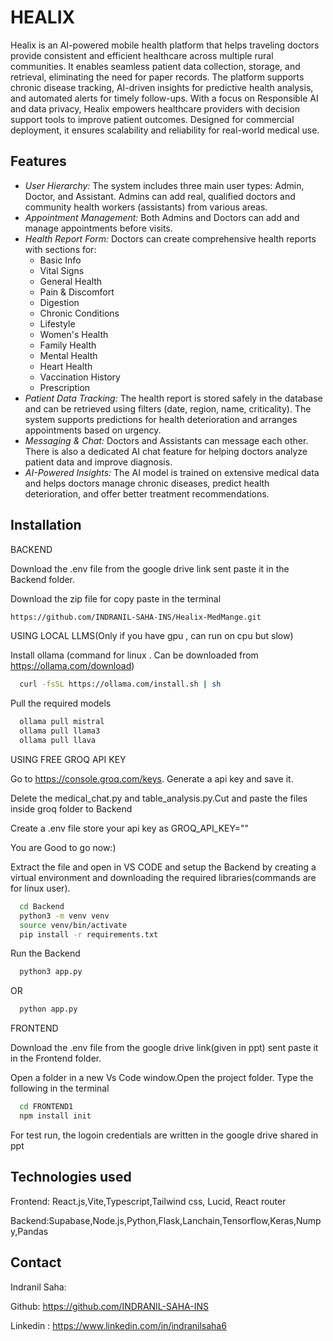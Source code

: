 
# HEALIX

Healix is an AI-powered mobile health platform that helps traveling doctors provide consistent and efficient healthcare across multiple rural communities. It enables seamless patient data collection, storage, and retrieval, eliminating the need for paper records. The platform supports chronic disease tracking, AI-driven insights for predictive health analysis, and automated alerts for timely follow-ups. With a focus on Responsible AI and data privacy, Healix empowers healthcare providers with decision support tools to improve patient outcomes. Designed for commercial deployment, it ensures scalability and reliability for real-world medical use.


## Features

- *User Hierarchy:* The system includes three main user types: Admin, Doctor, and Assistant. Admins can add real, qualified doctors and community health workers (assistants) from various areas.
- *Appointment Management:* Both Admins and Doctors can add and manage appointments before visits.
- *Health Report Form:* Doctors can create comprehensive health reports with sections for:
  - Basic Info
  - Vital Signs
  - General Health
  - Pain & Discomfort
  - Digestion
  - Chronic Conditions
  - Lifestyle
  - Women's Health
  - Family Health
  - Mental Health
  - Heart Health
  - Vaccination History
  - Prescription
- *Patient Data Tracking:* The health report is stored safely in the database and can be retrieved using filters (date, region, name, criticality). The system supports predictions for health deterioration and arranges appointments based on urgency.
- *Messaging & Chat:* Doctors and Assistants can message each other. There is also a dedicated AI chat feature for helping doctors analyze patient data and improve diagnosis.
- *AI-Powered Insights:* The AI model is trained on extensive medical data and helps doctors manage chronic diseases, predict health deterioration, and offer better treatment recommendations.
## Installation

BACKEND

Download the .env file from the google drive link sent paste it in the Backend folder.

Download the zip file for copy paste in the terminal
```bash
https://github.com/INDRANIL-SAHA-INS/Healix-MedMange.git
```
USING LOCAL LLMS(Only if you have gpu , can run on cpu but slow)

Install ollama (command for linux . Can be downloaded from https://ollama.com/download)
```bash
  curl -fsSL https://ollama.com/install.sh | sh
```
Pull the required models
```bash
  ollama pull mistral
  ollama pull llama3
  ollama pull llava
```

USING FREE GROQ API KEY

Go to https://console.groq.com/keys. Generate a api key and save it.

Delete the medical_chat.py and table_analysis.py.Cut and paste the files inside groq folder to Backend

Create a .env file store your api key as GROQ_API_KEY="<paste actual api key here>" 

You are Good to go now:)

Extract the file and open in VS CODE and setup the Backend by creating a virtual environment and downloading the required libraries(commands are for linux user).
```bash
  cd Backend 
  python3 -m venv venv
  source venv/bin/activate
  pip install -r requirements.txt
```
Run the Backend
```bash
  python3 app.py 
```
OR
```bash
  python app.py
```



FRONTEND

Download the .env file from the google drive link(given in ppt) sent paste it in the Frontend folder.

Open a folder in a new Vs Code window.Open the project folder. Type the following in the terminal
```bash
  cd FRONTEND1
  npm install init
```

For test run, the logoin credentials are written in the google drive shared in ppt


## Technologies used
Frontend: React.js,Vite,Typescript,Tailwind css, Lucid, React router

Backend:Supabase,Node.js,Python,Flask,Lanchain,Tensorflow,Keras,Numpy,Pandas

## Contact


Indranil Saha:

Github: https://github.com/INDRANIL-SAHA-INS

Linkedin : https://www.linkedin.com/in/indranilsaha6








